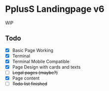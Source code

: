 # PplusS Landingpage v6
WIP

## Todo
- [x] Basic Page Working
- [x] Terminal
- [x] Terminal Mobile Compatible
- [x] Page Design with cards and texts
- [ ] ~~Legal pages (maybe?)~~
- [x] Page content
- [ ] ~~Todo list finished~~